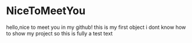 # NiceToMeetYou
hello,nice to meet you in my github!
this is my first object 
i dont know how to show my project 
so this is fully a test text



